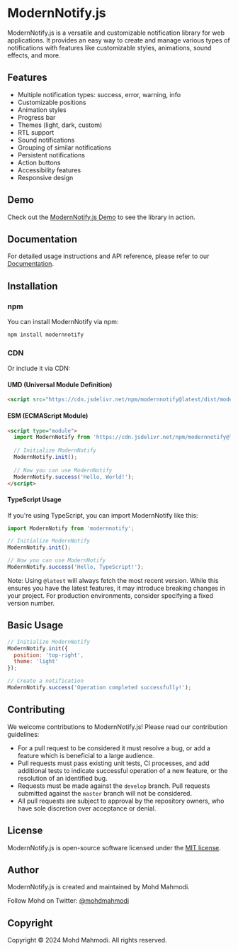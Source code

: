 # ModernNotify.js

ModernNotify.js is a versatile and customizable notification library for web applications. It provides an easy way to create and manage various types of notifications with features like customizable styles, animations, sound effects, and more.

## Features

- Multiple notification types: success, error, warning, info
- Customizable positions
- Animation styles
- Progress bar
- Themes (light, dark, custom)
- RTL support
- Sound notifications
- Grouping of similar notifications
- Persistent notifications
- Action buttons
- Accessibility features
- Responsive design

## Demo

Check out the [ModernNotify.js Demo](https://mohdyahyamahmodi.github.io/ModernNotify.js) to see the library in action.

## Documentation

  For detailed usage instructions and API reference, please refer to our [Documentation](https://mohdyahyamahmodi.github.io/ModernNotify.js/doc.html).
## Installation

### npm

You can install ModernNotify via npm:

```bash
npm install modernnotify
```

### CDN

Or include it via CDN:

#### UMD (Universal Module Definition)

```html
<script src="https://cdn.jsdelivr.net/npm/modernnotify@latest/dist/modernnotify.min.js"></script>
```

#### ESM (ECMAScript Module)

```html
<script type="module">
  import ModernNotify from 'https://cdn.jsdelivr.net/npm/modernnotify@latest/dist/ModernNotify.esm.js';
  
  // Initialize ModernNotify
  ModernNotify.init();
  
  // Now you can use ModernNotify
  ModernNotify.success('Hello, World!');
</script>
```

#### TypeScript Usage

If you're using TypeScript, you can import ModernNotify like this:

```typescript
import ModernNotify from 'modernnotify';

// Initialize ModernNotify
ModernNotify.init();

// Now you can use ModernNotify
ModernNotify.success('Hello, TypeScript!');
```

Note: Using `@latest` will always fetch the most recent version. While this ensures you have the latest features, it may introduce breaking changes in your project. For production environments, consider specifying a fixed version number.

## Basic Usage

```javascript
// Initialize ModernNotify
ModernNotify.init({
  position: 'top-right',
  theme: 'light'
});

// Create a notification
ModernNotify.success('Operation completed successfully!');
```

## Contributing

We welcome contributions to ModernNotify.js! Please read our contribution guidelines:

- For a pull request to be considered it must resolve a bug, or add a feature which is beneficial to a large audience.
- Pull requests must pass existing unit tests, CI processes, and add additional tests to indicate successful operation of a new feature, or the resolution of an identified bug.
- Requests must be made against the `develop` branch. Pull requests submitted against the `master` branch will not be considered.
- All pull requests are subject to approval by the repository owners, who have sole discretion over acceptance or denial.

## License

ModernNotify.js is open-source software licensed under the [MIT license](https://opensource.org/licenses/MIT).

## Author

ModernNotify.js is created and maintained by Mohd Mahmodi. 

Follow Mohd on Twitter: [@mohdmahmodi](https://twitter.com/mohdmahmodi)

## Copyright

Copyright © 2024 Mohd Mahmodi. All rights reserved.